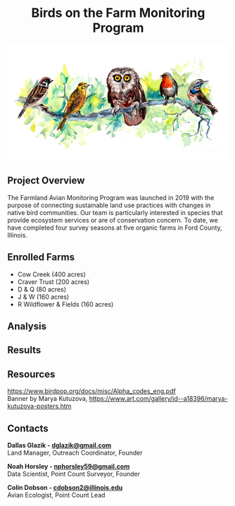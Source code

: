 # <div align="center"> Birds on the Farm Monitoring Program <div>

![alt_text](https://github.com/nphorsley59/avian_monitoring/blob/main/docs/images/birds-liner-wildlife-banner-marya-kutuzova.jpg "banner")  
  
## Project Overview
The Farmland Avian Monitoring Program was launched in 2019 with the purpose of connecting sustainable land use practices with changes in native bird communities. Our team is particularly interested in species that provide ecosystem services or are of conservation concern. To date, we have completed four survey seasons at five organic farms in Ford County, Illinois. 

## Enrolled Farms
- Cow Creek (400 acres) <br />
- Craver Trust (200 acres) <br />
- D & Q (80 acres) <br />
- J & W (160 acres) <br />
- R Wildflower & Fields (160 acres) <br />

## Analysis

## Results 

## Resources
https://www.birdpop.org/docs/misc/Alpha_codes_eng.pdf <br />
Banner by Marya Kutuzova, https://www.art.com/gallery/id--a18396/marya-kutuzova-posters.htm

## Contacts
**Dallas Glazik - dglazik@gmail.com** <br />
Land Manager, Outreach Coordinator, Founder <br />

**Noah Horsley - nphorsley59@gmail.com** <br />
Data Scientist, Point Count Surveyor, Founder <br />

**Colin Dobson - cdobson2@illinois.edu** <br />
Avian Ecologist, Point Count Lead <br />
